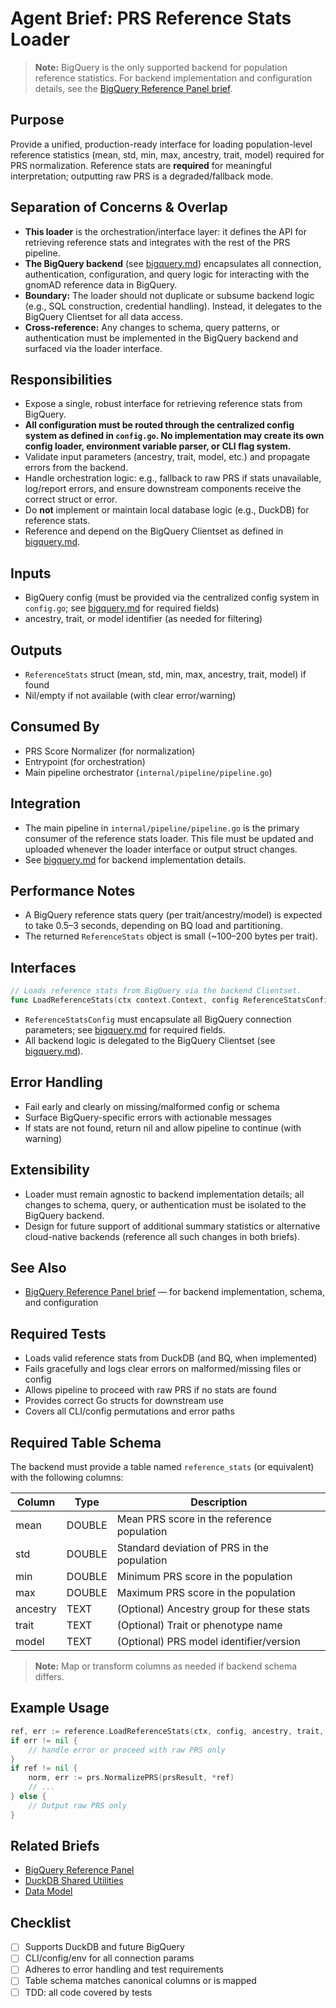 # Agent Brief: PRS Reference Stats Loader

> **Note:** BigQuery is the only supported backend for population reference statistics. For backend implementation and configuration details, see the [BigQuery Reference Panel brief](bigquery.md).

## Purpose
Provide a unified, production-ready interface for loading population-level reference statistics (mean, std, min, max, ancestry, trait, model) required for PRS normalization. Reference stats are **required** for meaningful interpretation; outputting raw PRS is a degraded/fallback mode.

## Separation of Concerns & Overlap
- **This loader** is the orchestration/interface layer: it defines the API for retrieving reference stats and integrates with the rest of the PRS pipeline.
- **The BigQuery backend** (see [bigquery.md](bigquery.md)) encapsulates all connection, authentication, configuration, and query logic for interacting with the gnomAD reference data in BigQuery.
- **Boundary:** The loader should not duplicate or subsume backend logic (e.g., SQL construction, credential handling). Instead, it delegates to the BigQuery Clientset for all data access.
- **Cross-reference:** Any changes to schema, query patterns, or authentication must be implemented in the BigQuery backend and surfaced via the loader interface.

## Responsibilities
- Expose a single, robust interface for retrieving reference stats from BigQuery.
- **All configuration must be routed through the centralized config system as defined in `config.go`. No implementation may create its own config loader, environment variable parser, or CLI flag system.**
- Validate input parameters (ancestry, trait, model, etc.) and propagate errors from the backend.
- Handle orchestration logic: e.g., fallback to raw PRS if stats unavailable, log/report errors, and ensure downstream components receive the correct struct or error.
- Do **not** implement or maintain local database logic (e.g., DuckDB) for reference stats.
- Reference and depend on the BigQuery Clientset as defined in [bigquery.md](bigquery.md).

## Inputs
- BigQuery config (must be provided via the centralized config system in `config.go`; see [bigquery.md](bigquery.md) for required fields)
- ancestry, trait, or model identifier (as needed for filtering)

## Outputs
- `ReferenceStats` struct (mean, std, min, max, ancestry, trait, model) if found
- Nil/empty if not available (with clear error/warning)

## Consumed By
- PRS Score Normalizer (for normalization)
- Entrypoint (for orchestration)
- Main pipeline orchestrator (`internal/pipeline/pipeline.go`)

## Integration
- The main pipeline in `internal/pipeline/pipeline.go` is the primary consumer of the reference stats loader. This file must be updated and uploaded whenever the loader interface or output struct changes.
- See [bigquery.md](bigquery.md) for backend implementation details.

## Performance Notes
- A BigQuery reference stats query (per trait/ancestry/model) is expected to take 0.5–3 seconds, depending on BQ load and partitioning.
- The returned `ReferenceStats` object is small (~100–200 bytes per trait).

## Interfaces
```go
// Loads reference stats from BigQuery via the backend Clientset.
func LoadReferenceStats(ctx context.Context, config ReferenceStatsConfig, ancestry, trait, model string) (*ReferenceStats, error)
```
- `ReferenceStatsConfig` must encapsulate all BigQuery connection parameters; see [bigquery.md](bigquery.md) for required fields.
- All backend logic is delegated to the BigQuery Clientset (see [bigquery.md](bigquery.md)).

## Error Handling
- Fail early and clearly on missing/malformed config or schema
- Surface BigQuery-specific errors with actionable messages
- If stats are not found, return nil and allow pipeline to continue (with warning)

## Extensibility
- Loader must remain agnostic to backend implementation details; all changes to schema, query, or authentication must be isolated to the BigQuery backend.
- Design for future support of additional summary statistics or alternative cloud-native backends (reference all such changes in both briefs).

## See Also
- [BigQuery Reference Panel brief](bigquery.md) — for backend implementation, schema, and configuration

## Required Tests
- Loads valid reference stats from DuckDB (and BQ, when implemented)
- Fails gracefully and logs clear errors on malformed/missing files or config
- Allows pipeline to proceed with raw PRS if no stats are found
- Provides correct Go structs for downstream use
- Covers all CLI/config permutations and error paths

## Required Table Schema
The backend must provide a table named `reference_stats` (or equivalent) with the following columns:

| Column    | Type    | Description                                   |
|-----------|---------|-----------------------------------------------|
| mean      | DOUBLE  | Mean PRS score in the reference population    |
| std       | DOUBLE  | Standard deviation of PRS in the population   |
| min       | DOUBLE  | Minimum PRS score in the population           |
| max       | DOUBLE  | Maximum PRS score in the population           |
| ancestry  | TEXT    | (Optional) Ancestry group for these stats     |
| trait     | TEXT    | (Optional) Trait or phenotype name            |
| model     | TEXT    | (Optional) PRS model identifier/version       |

> **Note:** Map or transform columns as needed if backend schema differs.

## Example Usage
```go
ref, err := reference.LoadReferenceStats(ctx, config, ancestry, trait, model)
if err != nil {
    // handle error or proceed with raw PRS only
}
if ref != nil {
    norm, err := prs.NormalizePRS(prsResult, *ref)
    // ...
} else {
    // Output raw PRS only
}
```

## Related Briefs
- [BigQuery Reference Panel](bigquery.md)
- [DuckDB Shared Utilities](brief_duckdb_shared_utilities.md)
- [Data Model](../data_model.md)

## Checklist
- [ ] Supports DuckDB and future BigQuery
- [ ] CLI/config/env for all connection params
- [ ] Adheres to error handling and test requirements
- [ ] Table schema matches canonical columns or is mapped
- [ ] TDD: all code covered by tests
